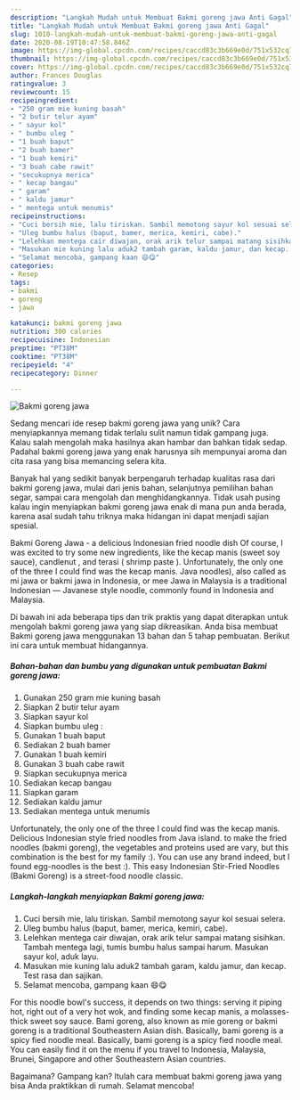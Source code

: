 ```yaml
---
description: "Langkah Mudah untuk Membuat Bakmi goreng jawa Anti Gagal"
title: "Langkah Mudah untuk Membuat Bakmi goreng jawa Anti Gagal"
slug: 1010-langkah-mudah-untuk-membuat-bakmi-goreng-jawa-anti-gagal
date: 2020-08-19T10:47:58.846Z
image: https://img-global.cpcdn.com/recipes/caccd83c3b669e0d/751x532cq70/bakmi-goreng-jawa-foto-resep-utama.jpg
thumbnail: https://img-global.cpcdn.com/recipes/caccd83c3b669e0d/751x532cq70/bakmi-goreng-jawa-foto-resep-utama.jpg
cover: https://img-global.cpcdn.com/recipes/caccd83c3b669e0d/751x532cq70/bakmi-goreng-jawa-foto-resep-utama.jpg
author: Frances Douglas
ratingvalue: 3
reviewcount: 15
recipeingredient:
- "250 gram mie kuning basah"
- "2 butir telur ayam"
- " sayur kol"
- " bumbu uleg "
- "1 buah baput"
- "2 buah bamer"
- "1 buah kemiri"
- "3 buah cabe rawit"
- "secukupnya merica"
- " kecap bangau"
- " garam"
- " kaldu jamur"
- " mentega untuk menumis"
recipeinstructions:
- "Cuci bersih mie, lalu tiriskan. Sambil memotong sayur kol sesuai selera."
- "Uleg bumbu halus (baput, bamer, merica, kemiri, cabe)."
- "Lelehkan mentega cair diwajan, orak arik telur sampai matang sisihkan. Tambah mentega lagi, tumis bumbu halus sampai harum. Masukan sayur kol, aduk layu."
- "Masukan mie kuning lalu aduk2 tambah garam, kaldu jamur, dan kecap. Test rasa dan sajikan."
- "Selamat mencoba, gampang kaan 😄😋"
categories:
- Resep
tags:
- bakmi
- goreng
- jawa

katakunci: bakmi goreng jawa 
nutrition: 300 calories
recipecuisine: Indonesian
preptime: "PT38M"
cooktime: "PT38M"
recipeyield: "4"
recipecategory: Dinner

---
```



![Bakmi goreng jawa](https://img-global.cpcdn.com/recipes/caccd83c3b669e0d/751x532cq70/bakmi-goreng-jawa-foto-resep-utama.jpg)

Sedang mencari ide resep bakmi goreng jawa yang unik? Cara menyiapkannya memang tidak terlalu sulit namun tidak gampang juga. Kalau salah mengolah maka hasilnya akan hambar dan bahkan tidak sedap. Padahal bakmi goreng jawa yang enak harusnya sih mempunyai aroma dan cita rasa yang bisa memancing selera kita.

Banyak hal yang sedikit banyak berpengaruh terhadap kualitas rasa dari bakmi goreng jawa, mulai dari jenis bahan, selanjutnya pemilihan bahan segar, sampai cara mengolah dan menghidangkannya. Tidak usah pusing kalau ingin menyiapkan bakmi goreng jawa enak di mana pun anda berada, karena asal sudah tahu triknya maka hidangan ini dapat menjadi sajian spesial.

Bakmi Goreng Jawa - a delicious Indonesian fried noodle dish Of course, I was excited to try some new ingredients, like the kecap manis (sweet soy sauce), candlenut , and terasi ( shrimp paste ). Unfortunately, the only one of the three I could find was the kecap manis. Java noodles), also called as mi jawa or bakmi jawa in Indonesia, or mee Jawa in Malaysia is a traditional Indonesian — Javanese style noodle, commonly found in Indonesia and Malaysia.


Di bawah ini ada beberapa tips dan trik praktis yang dapat diterapkan untuk mengolah bakmi goreng jawa yang siap dikreasikan. Anda bisa membuat Bakmi goreng jawa menggunakan 13 bahan dan 5 tahap pembuatan. Berikut ini cara untuk membuat hidangannya.

<!--inarticleads1-->

##### Bahan-bahan dan bumbu yang digunakan untuk pembuatan Bakmi goreng jawa:

1. Gunakan 250 gram mie kuning basah
1. Siapkan 2 butir telur ayam
1. Siapkan  sayur kol
1. Siapkan  bumbu uleg :
1. Gunakan 1 buah baput
1. Sediakan 2 buah bamer
1. Gunakan 1 buah kemiri
1. Gunakan 3 buah cabe rawit
1. Siapkan secukupnya merica
1. Sediakan  kecap bangau
1. Siapkan  garam
1. Sediakan  kaldu jamur
1. Sediakan  mentega untuk menumis


Unfortunately, the only one of the three I could find was the kecap manis. Delicious Indonesian style fried noodles from Java island. to make the fried noodles (bakmi goreng), the vegetables and proteins used are vary, but this combination is the best for my family :). You can use any brand indeed, but I found egg-noodles is the best :). This easy Indonesian Stir-Fried Noodles (Bakmi Goreng) is a street-food noodle classic. 

<!--inarticleads2-->

##### Langkah-langkah menyiapkan Bakmi goreng jawa:

1. Cuci bersih mie, lalu tiriskan. Sambil memotong sayur kol sesuai selera.
1. Uleg bumbu halus (baput, bamer, merica, kemiri, cabe).
1. Lelehkan mentega cair diwajan, orak arik telur sampai matang sisihkan. Tambah mentega lagi, tumis bumbu halus sampai harum. Masukan sayur kol, aduk layu.
1. Masukan mie kuning lalu aduk2 tambah garam, kaldu jamur, dan kecap. Test rasa dan sajikan.
1. Selamat mencoba, gampang kaan 😄😋


For this noodle bowl&#39;s success, it depends on two things: serving it piping hot, right out of a very hot wok, and finding some kecap manis, a molasses-thick sweet soy sauce. Bami goreng, also known as mie goreng or bakmi goreng is a traditional Southeastern Asian dish. Basically, bami goreng is a spicy fied noodle meal. Basically, bami goreng is a spicy fied noodle meal. You can easily find it on the menu if you travel to Indonesia, Malaysia, Brunei, Singapore and other Southeastern Asian countries. 

Bagaimana? Gampang kan? Itulah cara membuat bakmi goreng jawa yang bisa Anda praktikkan di rumah. Selamat mencoba!
